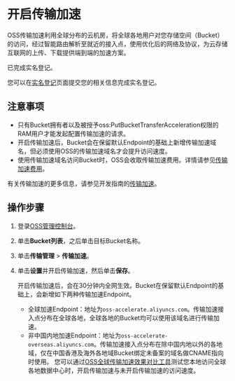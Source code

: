 # 开启传输加速

OSS传输加速利用全球分布的云机房，将全球各地用户对您存储空间（Bucket）的访问，经过智能路由解析至就近的接入点，使用优化后的网络及协议，为云存储互联网的上传、下载提供端到端的加速方案。

已完成实名登记。

您可以在[实名登记](https://account-intl.console.aliyun.com/#/intlAuth)页面提交您的相关信息完成实名登记。

## 注意事项

-   只有Bucket拥有者以及被授予oss:PutBucketTransferAcceleration权限的RAM用户才能发起配置传输加速的请求。
-   开启传输加速后，Bucket会在保留默认Endpoint的基础上新增传输加速域名，但必须使用OSS的传输加速域名才会提升访问速度。
-   使用传输加速域名访问Bucket时，OSS会收取传输加速费用。详情请参见[传输加速费用](/intl.zh-CN/计量计费/计量项和计费项/传输加速费用.md)。

有关传输加速的更多信息，请参见开发指南的[传输加速](/intl.zh-CN/开发指南/存储空间（Bucket）/传输加速.md)。

## 操作步骤

1.  登录[OSS管理控制台](https://oss.console.aliyun.com/)。

2.  单击**Bucket列表**，之后单击目标Bucket名称。

3.  单击**传输管理** \> **传输加速**。

4.  单击**设置**并开启传输加速，然后单击**保存**。

    开启传输加速后，会在30分钟内全网生效。Bucket在保留默认Endpoint的基础上，会新增如下两种传输加速Endpoint。

    -   全球加速Endpoint：地址为`oss-accelerate.aliyuncs.com`。传输加速接入点分布在全球各地，全球各地的Bucket均可以使用该域名进行传输加速。
    -   非中国内地加速Endpoint：地址为`oss-accelerate-overseas.aliyuncs.com`。传输加速接入点分布在除中国内地以外的各地域，仅在中国香港及海外各地域Bucket绑定未备案的域名做CNAME指向时使用。
    您可以通过[OSS全球传输加速效果对比工具](https://oss-accelerate-test.oss-accelerate.aliyuncs.com/acc/oss-transfer-acc.html)测试您本地访问全球各地数据中心时，开启传输加速与未开启传输加速的访问速度。


